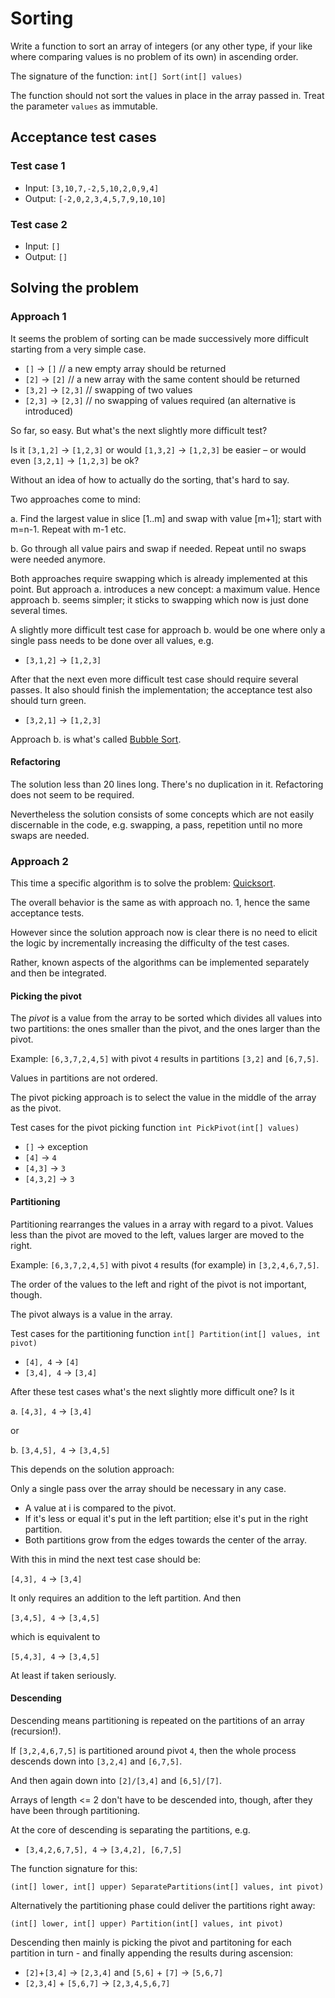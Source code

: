 # Sorting
Write a function to sort an array of integers (or any other type, if your like where comparing values is no problem of its own) in ascending order.

The signature of the function: `int[] Sort(int[] values)`

The function should not sort the values in place in the array passed in. Treat the parameter `values` as immutable.

## Acceptance test cases
### Test case 1
* Input: `[3,10,7,-2,5,10,2,0,9,4]`
* Output: `[-2,0,2,3,4,5,7,9,10,10]`

### Test case 2
* Input: `[]`
* Output: `[]`

## Solving the problem
### Approach 1
It seems the problem of sorting can be made successively more difficult starting from a very simple case.

* `[]` -> `[]` // a new empty array should be returned
* `[2]` -> `[2]` // a new array with the same content should be returned
* `[3,2]` -> `[2,3]` // swapping of two values
* `[2,3]` -> `[2,3]` // no swapping of values required (an alternative is introduced)

So far, so easy. But what's the next slightly more difficult test?

Is it `[3,1,2]` -> `[1,2,3]` or would `[1,3,2]` -> `[1,2,3]` be easier – or would even `[3,2,1]` -> `[1,2,3]` be ok?

Without an idea of how to actually do the sorting, that's hard to say.

Two approaches come to mind:

a. Find the largest value in slice [1..m] and swap with value [m+1]; start with m=n-1. Repeat with m-1 etc.

b. Go through all value pairs and swap if needed. Repeat until no swaps were needed anymore.

Both approaches require swapping which is already implemented at this point. But approach a. introduces a new concept: a maximum value. Hence approach b. seems simpler; it sticks to swapping which now is just done several times.

A slightly more difficult test case for approach b. would be one where only a single pass needs to be done over all values, e.g.

* `[3,1,2]` -> `[1,2,3]`

After that the next even more difficult test case should require several passes. It also should finish the implementation; the acceptance test also should turn green.

* `[3,2,1]` -> `[1,2,3]`

Approach b. is what's called [Bubble Sort](https://en.wikipedia.org/wiki/Sorting_algorithm#Bubble_sort).

#### Refactoring
The solution less than 20 lines long. There's no duplication in it. Refactoring does not seem to be required.

Nevertheless the solution consists of some concepts which are not easily discernable in the code, e.g. swapping, a pass, repetition until no more swaps are needed.

### Approach 2
This time a specific algorithm is to solve the problem: [Quicksort](https://en.wikipedia.org/wiki/Quicksort).

The overall behavior is the same as with approach no. 1, hence the same acceptance tests.

However since the solution approach now is clear there is no need to elicit the logic by incrementally increasing the difficulty of the test cases.

Rather, known aspects of the algorithms can be implemented separately and then be integrated.

#### Picking the pivot
The *pivot* is a value from the array to be sorted which divides all values into two partitions: the ones smaller than the pivot, and the ones larger than the pivot.

Example: `[6,3,7,2,4,5]` with pivot `4` results in partitions `[3,2]` and `[6,7,5]`.

Values in partitions are not ordered.

The pivot picking approach is to select the value in the middle of the array as the pivot.

Test cases for the pivot picking function `int PickPivot(int[] values)`

* `[]` -> exception
* `[4]` -> `4`
* `[4,3]` -> `3`
* `[4,3,2]` -> `3`

#### Partitioning
Partitioning rearranges the values in a array with regard to a pivot. Values less than the pivot are moved to the left, values larger are moved to the right.

Example: `[6,3,7,2,4,5]` with pivot `4` results (for example) in `[3,2,4,6,7,5]`.

The order of the values to the left and right of the pivot is not important, though.

The pivot always is a value in the array.

Test cases for the partitioning function `int[] Partition(int[] values, int pivot)`

* `[4], 4` -> `[4]`
* `[3,4], 4` -> `[3,4]`

After these test cases what's the next slightly more difficult one? Is it

a. `[4,3], 4` -> `[3,4]`

or

b. `[3,4,5], 4` -> `[3,4,5]`

This depends on the solution approach:

Only a single pass over the array should be necessary in any case.

* A value at i is compared to the pivot.
* If it's less or equal it's put in the left partition; else it's put in the right partition.
* Both partitions grow from the edges towards the center of the array.

With this in mind the next test case should be:

`[4,3], 4` -> `[3,4]`

It only requires an addition to the left partition. And then

`[3,4,5], 4` -> `[3,4,5]`

which is equivalent to

`[5,4,3], 4` -> `[3,4,5]`

At least if taken seriously.
 
#### Descending
Descending means partitioning is repeated on the partitions of an array (recursion!).

If `[3,2,4,6,7,5]` is partitioned around pivot `4`, then the whole process descends down into `[3,2,4]` and `[6,7,5]`.

And then again down into `[2]/[3,4]` and `[6,5]/[7]`.

Arrays of length <= 2 don't have to be descended into, though, after they have been through partitioning.

At the core of descending is separating the partitions, e.g.

* `[3,4,2,6,7,5], 4` -> `[3,4,2], [6,7,5]`

The function signature for this:

`(int[] lower, int[] upper) SeparatePartitions(int[] values, int pivot)`

Alternatively the partitioning phase could deliver the partitions right away:

`(int[] lower, int[] upper) Partition(int[] values, int pivot)`

Descending then mainly is picking the pivot and partitoning for each partition in turn - and finally appending the results during ascension:

* `[2]`+`[3,4]` -> `[2,3,4]` and `[5,6]` + `[7]` -> `[5,6,7]`
* `[2,3,4]` + `[5,6,7]` -> `[2,3,4,5,6,7]`










